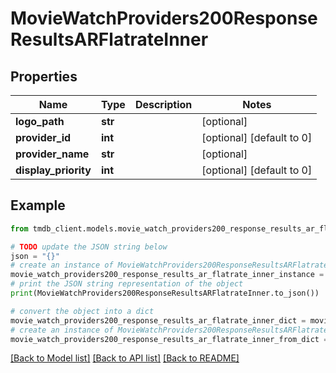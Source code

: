 # MovieWatchProviders200ResponseResultsARFlatrateInner


## Properties

Name | Type | Description | Notes
------------ | ------------- | ------------- | -------------
**logo_path** | **str** |  | [optional] 
**provider_id** | **int** |  | [optional] [default to 0]
**provider_name** | **str** |  | [optional] 
**display_priority** | **int** |  | [optional] [default to 0]

## Example

```python
from tmdb_client.models.movie_watch_providers200_response_results_ar_flatrate_inner import MovieWatchProviders200ResponseResultsARFlatrateInner

# TODO update the JSON string below
json = "{}"
# create an instance of MovieWatchProviders200ResponseResultsARFlatrateInner from a JSON string
movie_watch_providers200_response_results_ar_flatrate_inner_instance = MovieWatchProviders200ResponseResultsARFlatrateInner.from_json(json)
# print the JSON string representation of the object
print(MovieWatchProviders200ResponseResultsARFlatrateInner.to_json())

# convert the object into a dict
movie_watch_providers200_response_results_ar_flatrate_inner_dict = movie_watch_providers200_response_results_ar_flatrate_inner_instance.to_dict()
# create an instance of MovieWatchProviders200ResponseResultsARFlatrateInner from a dict
movie_watch_providers200_response_results_ar_flatrate_inner_from_dict = MovieWatchProviders200ResponseResultsARFlatrateInner.from_dict(movie_watch_providers200_response_results_ar_flatrate_inner_dict)
```
[[Back to Model list]](../README.md#documentation-for-models) [[Back to API list]](../README.md#documentation-for-api-endpoints) [[Back to README]](../README.md)


